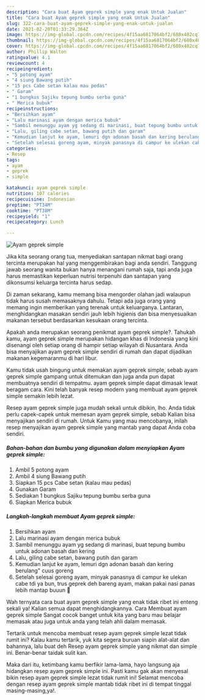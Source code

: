 ```yaml
---
description: "Cara buat Ayam geprek simple yang enak Untuk Jualan"
title: "Cara buat Ayam geprek simple yang enak Untuk Jualan"
slug: 322-cara-buat-ayam-geprek-simple-yang-enak-untuk-jualan
date: 2021-02-20T01:33:29.364Z
image: https://img-global.cpcdn.com/recipes/4f15aa6817064bf2/680x482cq70/ayam-geprek-simple-foto-resep-utama.jpg
thumbnail: https://img-global.cpcdn.com/recipes/4f15aa6817064bf2/680x482cq70/ayam-geprek-simple-foto-resep-utama.jpg
cover: https://img-global.cpcdn.com/recipes/4f15aa6817064bf2/680x482cq70/ayam-geprek-simple-foto-resep-utama.jpg
author: Phillip Walton
ratingvalue: 4.1
reviewcount: 4
recipeingredient:
- "5 potong ayam"
- "4 siung Bawang putih"
- "15 pcs Cabe setan kalau mau pedas"
- " Garam"
- "1 bungkus Sajiku tepung bumbu serba guna"
- " Merica bubuk"
recipeinstructions:
- "Bersihkan ayam"
- "Lalu marinasi ayam dengan merica bubuk"
- "Sambil menunggu ayam yg sedang di marinasi, buat tepung bumbu untuk adonan basah dan kering"
- "Lalu, giling cabe setan, bawang putih dan garam"
- "Kemudian lanjut ke ayam, lemuri dgn adonan basah dan kering berulang&#34; cuus goreng"
- "Setelah selesai goreng ayam, minyak panasnya di campur ke ulekan cabe tdi ya bun, trus geprek deh bareng ayam, makan pakai nasi panas lebih mantap buuun 🤭"
categories:
- Resep
tags:
- ayam
- geprek
- simple

katakunci: ayam geprek simple 
nutrition: 107 calories
recipecuisine: Indonesian
preptime: "PT34M"
cooktime: "PT38M"
recipeyield: "1"
recipecategory: Lunch

---
```



![Ayam geprek simple](https://img-global.cpcdn.com/recipes/4f15aa6817064bf2/680x482cq70/ayam-geprek-simple-foto-resep-utama.jpg)

Jika kita seorang orang tua, menyediakan santapan nikmat bagi orang tercinta merupakan hal yang menggembirakan bagi anda sendiri. Tanggung jawab seorang  wanita bukan hanya menangani rumah saja, tapi anda juga harus memastikan keperluan nutrisi terpenuhi dan santapan yang dikonsumsi keluarga tercinta harus sedap.

Di zaman  sekarang, kamu memang bisa mengorder olahan jadi walaupun tidak harus susah memasaknya dahulu. Tetapi ada juga orang yang memang ingin memberikan yang terenak untuk keluarganya. Lantaran, menghidangkan masakan sendiri jauh lebih higienis dan bisa menyesuaikan makanan tersebut berdasarkan kesukaan orang tercinta. 



Apakah anda merupakan seorang penikmat ayam geprek simple?. Tahukah kamu, ayam geprek simple merupakan hidangan khas di Indonesia yang kini disenangi oleh setiap orang di hampir setiap wilayah di Nusantara. Anda bisa menyajikan ayam geprek simple sendiri di rumah dan dapat dijadikan makanan kegemaranmu di hari libur.

Kamu tidak usah bingung untuk memakan ayam geprek simple, sebab ayam geprek simple gampang untuk ditemukan dan juga anda pun dapat membuatnya sendiri di tempatmu. ayam geprek simple dapat dimasak lewat beragam cara. Kini telah banyak resep modern yang membuat ayam geprek simple semakin lebih lezat.

Resep ayam geprek simple juga mudah sekali untuk dibikin, lho. Anda tidak perlu capek-capek untuk memesan ayam geprek simple, sebab Kalian bisa menyajikan sendiri di rumah. Untuk Kamu yang mau mencobanya, inilah resep menyajikan ayam geprek simple yang mantab yang dapat Anda coba sendiri.

<!--inarticleads1-->

##### Bahan-bahan dan bumbu yang digunakan dalam menyiapkan Ayam geprek simple:

1. Ambil 5 potong ayam
1. Ambil 4 siung Bawang putih
1. Siapkan 15 pcs Cabe setan (kalau mau pedas)
1. Gunakan  Garam
1. Sediakan 1 bungkus Sajiku tepung bumbu serba guna
1. Siapkan  Merica bubuk




<!--inarticleads2-->

##### Langkah-langkah membuat Ayam geprek simple:

1. Bersihkan ayam
1. Lalu marinasi ayam dengan merica bubuk
1. Sambil menunggu ayam yg sedang di marinasi, buat tepung bumbu untuk adonan basah dan kering
1. Lalu, giling cabe setan, bawang putih dan garam
1. Kemudian lanjut ke ayam, lemuri dgn adonan basah dan kering berulang&#34; cuus goreng
1. Setelah selesai goreng ayam, minyak panasnya di campur ke ulekan cabe tdi ya bun, trus geprek deh bareng ayam, makan pakai nasi panas lebih mantap buuun 🤭




Wah ternyata cara buat ayam geprek simple yang enak tidak ribet ini enteng sekali ya! Kalian semua dapat menghidangkannya. Cara Membuat ayam geprek simple Sangat cocok banget untuk kita yang baru mau belajar memasak atau juga untuk anda yang telah ahli dalam memasak.

Tertarik untuk mencoba membuat resep ayam geprek simple lezat tidak rumit ini? Kalau kamu tertarik, yuk kita segera buruan siapin alat-alat dan bahannya, lalu buat deh Resep ayam geprek simple yang nikmat dan simple ini. Benar-benar taidak sulit kan. 

Maka dari itu, ketimbang kamu berfikir lama-lama, hayo langsung aja hidangkan resep ayam geprek simple ini. Pasti kamu gak akan menyesal bikin resep ayam geprek simple lezat tidak rumit ini! Selamat mencoba dengan resep ayam geprek simple mantab tidak ribet ini di tempat tinggal masing-masing,ya!.

